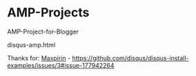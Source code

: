 # AMP-Projects
AMP-Project-for-Blogger

disqus-amp.html

Thanks for:
[Maxpirin](https://github.com/maxprin) - https://github.com/disqus/disqus-install-examples/issues/3#issue-177942264
